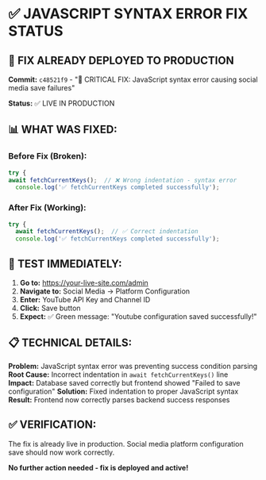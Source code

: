 # ✅ JAVASCRIPT SYNTAX ERROR FIX STATUS

## 🎯 FIX ALREADY DEPLOYED TO PRODUCTION

**Commit:** `c48521f9` - "🚨 CRITICAL FIX: JavaScript syntax error causing social media save failures"

**Status:** ✅ LIVE IN PRODUCTION

## 📊 WHAT WAS FIXED:

### Before Fix (Broken):
```javascript
try {
await fetchCurrentKeys();  // ❌ Wrong indentation - syntax error
  console.log('✅ fetchCurrentKeys completed successfully');
```

### After Fix (Working):
```javascript
try {
  await fetchCurrentKeys();  // ✅ Correct indentation
  console.log('✅ fetchCurrentKeys completed successfully');
```

## 🧪 TEST IMMEDIATELY:

1. **Go to:** https://your-live-site.com/admin
2. **Navigate to:** Social Media → Platform Configuration  
3. **Enter:** YouTube API Key and Channel ID
4. **Click:** Save button
5. **Expect:** ✅ Green message: "Youtube configuration saved successfully!"

## 📋 TECHNICAL DETAILS:

**Problem:** JavaScript syntax error was preventing success condition parsing
**Root Cause:** Incorrect indentation in `await fetchCurrentKeys()` line  
**Impact:** Database saved correctly but frontend showed "Failed to save configuration"
**Solution:** Fixed indentation to proper JavaScript syntax
**Result:** Frontend now correctly parses backend success responses

## ✅ VERIFICATION:

The fix is already live in production. Social media platform configuration save should now work correctly.

**No further action needed - fix is deployed and active!** 